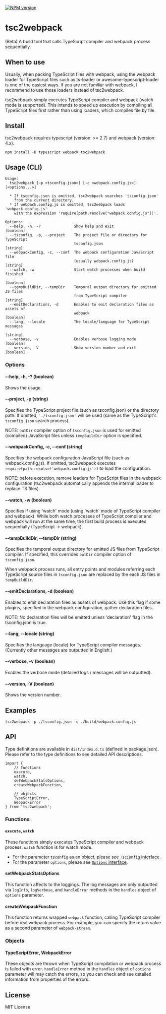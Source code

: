 [![NPM version](https://badge.fury.io/js/tsc2webpack.svg)](https://www.npmjs.com/package/tsc2webpack)

tsc2webpack
==========

(Beta) A build tool that calls TypeScript compiler and webpack process sequentially.

## When to use

Usually, when packing TypeScript files with webpack, using the webpack loader for TypeScript files such as ts-loader or awesome-typescript-loader is one of the easiest ways. If you are not familiar with webpack, I recommend to use those loaders instead of tsc2webpack.

tsc2webpack simply executes TypeScript compiler and webpack (watch mode is supported). This intends to speed up execution by compiling all TypeScript files first rather than using loaders, which compiles file by file.

## Install

tsc2webpack requires typescript (version: >= 2.7) and webpack (version: 4.x).

```
npm install -D typescript webpack tsc2webpack
```

## Usage (CLI)

```
Usage:
  tsc2webpack [-p <tsconfig.json>] [-c <webpack.config.js>] [<options...>]

  * If tsconfig.json is omitted, tsc2webpack searches 'tsconfig.json'
    from the current directory.
  * If webpack.config.js is omitted, tsc2webpack loads 'webpack.config.js'
    with the expression 'require(path.resolve("webpack.config.js"))'.

Options:
  --help, -h, -?               Show help and exit                      [boolean]
  --tsconfig, -p, --project    The project file or directory for TypeScript
                               tsconfig.json                            [string]
  --webpackConfig, -c, --conf  The webpack configuration JavaScript file
                               (usually webpack.config.js)              [string]
  --watch, -w                  Start watch processes when build finished
                                                                       [boolean]
  --tempBuildDir, --tempDir    Temporal output directory for emitted JS files
                               from TypeScript compiler                 [string]
  --emitDeclarations, -d       Enables to emit declaration files as assets of
                               webpack                                 [boolean]
  --lang, --locale             The locale/language for TypeScript messages
                                                                        [string]
  --verbose, -v                Enables verbose logging mode            [boolean]
  --version, -V                Show version number and exit            [boolean]
```

### Options

#### --help, -h, -? (boolean)

Shows the usage.

#### --project, -p (string)

Specifies the TypeScript project file (such as tsconfig.json) or the directory path.
If omitted, `'./tsconfig.json'` will be used (same as the TypeScript's `tsconfig.json` search process).

NOTE: `outDir` compiler option of `tsconfig.json` is used for emitted (compiled) JavaScript files unless `tempBuildDir` option is specified.

#### --webpackConfig, -c, --conf (string)

Specifies the webpack configuration JavaScript file (such as webpack.config.js).
If omitted, tsc2webpack executes `require(path.resolve('webpack.config.js'))` to load the configuration.

NOTE: before execution, remove loaders for TypeScript files in the webpack configuration (tsc2webpack automatically appends the internal loader to replace TS files).

#### --watch, -w (boolean)

Specifies if using 'watch' mode (using 'watch' mode of TypeScript compiler and webpack). While both watch processes of TypeScript compiler and webpack will run at the same time, the first build process is executed sequentially (TypeScript -> webpack).

#### --tempBuildDir, --tempDir (string)

Specifies the temporal output directory for emitted JS files from TypeScript compiler. If specified, this overrides `outDir` compiler option of `tsconfig.json`.

When webpack process runs, all entry points and modules referring each TypeScript source files in `tsconfig.json` are replaced by the each JS files in `tempBuildDir`.

#### --emitDeclarations, -d (boolean)

Enables to emit declaration files as assets of webpack. Use this flag if some plugins, specified in the webpack configuration, gather declaration files.

NOTE: No declaration files will be emitted unless 'declaration' flag in the tsconfig.json is true.

#### --lang, --locale (string)

Specifies the language (locale) for TypeScript compiler messages. (Currently other messages are outputted in English.)

#### --verbose, -v (boolean)

Enables the verbose mode (detailed logs / messages will be outputted).

#### --version, -V (boolean)

Shows the version number.

## Examples

```
tsc2webpack -p ./tsconfig.json -c ./build/webpack.config.js
```

## API

Type definitions are available in `dist/index.d.ts` (defined in package.json). Please refer to the type definitions to see detailed API descriptions.

```
import {
    // functions
    execute,
    watch,
    setWebpackStatsOptions,
    createWebpackFunction,

    // objects
    TypeScriptError,
    WebpackError
} from 'tsc2webpack';
```

### Functions

#### `execute`, `watch`

These functions simply executes TypeScript compiler and webpack process. `watch` function is for watch mode.

* For the parameter `tsconfig` as an object, please see [`TscConfig` interface](./src/main/types/TscConfig.ts).
* For the parameter `options`, please see [`Options` interface](./src/main/types/Options.ts).

#### setWebpackStatsOptions

This function affects to the loggings. The log messages are only outputted via `logInfo`, `logVerbose`, and `handleError` methods in the `handles` object of `options` parameter.

#### createWebpackFunction

This function returns wrapped `webpack` function, calling TypeScript compiler before real webpack process. For example, you can specify the return value as a second parameter of `webpack-stream`.

### Objects

#### TypeScriptError, WebpackError

These objects are thrown when TypeScript compilation or webpack process is failed with error. `handleError` method in the `handles` object of `options` parameter will may catch the errors, so you can check and see detailed information from properties of the errors.

## License

MIT License
